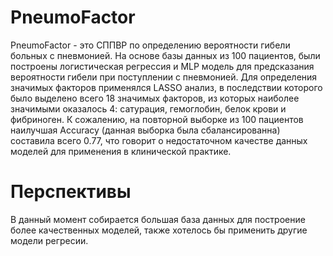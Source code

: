 # PneumoFactor
PneumoFactor - это СППВР по определению вероятности гибели больных с пневмонией.
На основе базы данных из 100 пациентов, были построены логистическая регрессия и MLP модель для предсказания вероятности гибели при поступлении с пневмонией.
Для определения значимых факторов применялся LASSO анализ, в последствии которого было выделено всего 18 значимых факторов, из которых наиболее значимыми оказалось 4: сатурация, гемоглобин, белок крови и фибриноген.
К сожалению, на повторной выборке из 100 пациентов наилучшая Accuracy (данная выборка была сбалансированна) составила всего 0.77, что говорит о недостаточном качестве данных моделей для применения в клинической практике.

# Перспективы
В данный момент собирается большая база данных для построение более качественных моделей, также хотелось бы применить другие модели регресии.
